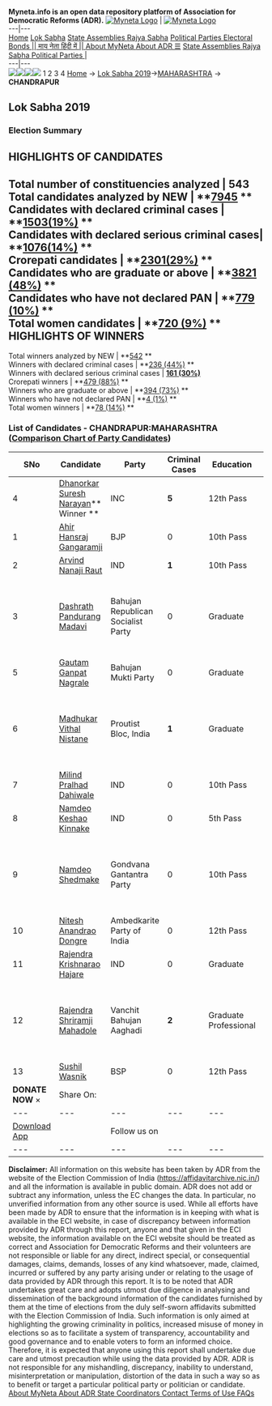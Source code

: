 **Myneta.info is an open data repository platform of Association for Democratic Reforms (ADR).**
[![Myneta Logo](https://www.myneta.info/lib/img/myneta-logo.png)](https://www.myneta.info/) | [![Myneta Logo](https://www.myneta.info/lib/img/adr-logo.png)](https://adrindia.org)  
---|---  
[Home](https://www.myneta.info/) [Lok Sabha](https://www.myneta.info/#ls "Lok Sabha") [ State Assemblies ](https://www.myneta.info/#sa "State Assemblies") [Rajya Sabha](https://www.myneta.info/#rs "Rajya Sabha") [Political Parties ](https://www.myneta.info/party "Political Parties") [ Electoral Bonds ](https://www.myneta.info/electoral_bonds "Electoral Bonds") [ || माय नेता हिंदी में || ](https://translate.google.co.in/translate?prev=hp&hl=en&js=y&u=www.myneta.info&sl=en&tl=hi&history_state0=) [ About MyNeta ](https://adrindia.org/content/about-myneta) [ About ADR ](https://adrindia.org/about-adr/who-we-are) [☰](javascript:void\(0\))
[ State Assemblies ](https://www.myneta.info/#sa "State Assemblies") [ Rajya Sabha ](https://www.myneta.info/#rs "Rajya Sabha") [ Political Parties ](https://www.myneta.info/party "Political Parties")
|   
---|---  
![](https://www.myneta.info/lib/img/banner/banner-1.png)![](https://www.myneta.info/lib/img/banner/banner-2.png)![](https://www.myneta.info/lib/img/banner/banner-3.png)![](https://www.myneta.info/lib/img/banner/banner-4.png)
1  2  3  4 
[Home](https://www.myneta.info/) → [Lok Sabha 2019](https://www.myneta.info/LokSabha2019/)→[MAHARASHTRA](https://www.myneta.info/LokSabha2019/index.php?action=show_constituencies&state_id=46) → **CHANDRAPUR**
### 
## Lok Sabha 2019
###  Election Summary 
HIGHLIGHTS OF CANDIDATES  
---  
Total number of constituencies analyzed |  543   
Total candidates analyzed by NEW | **[7945](https://www.myneta.info/LokSabha2019/index.php?action=summary&subAction=candidates_analyzed&sort=candidate#summary) **  
Candidates with declared criminal cases | **[1503(19%)](https://www.myneta.info/LokSabha2019/index.php?action=summary&subAction=crime&sort=candidate#summary) **  
Candidates with declared serious criminal cases| **[1076(14%)](https://www.myneta.info/LokSabha2019/index.php?action=summary&subAction=serious_crime&sort=candidate#summary) **  
Crorepati candidates | **[2301(29%)](https://www.myneta.info/LokSabha2019/index.php?action=summary&subAction=crorepati&sort=candidate#summary) **  
Candidates who are graduate or above | **[3821 (48%)](https://www.myneta.info/LokSabha2019/index.php?action=summary&subAction=education&sort=candidate#summary) **  
Candidates who have not declared PAN | **[779 (10%)](https://www.myneta.info/LokSabha2019/index.php?action=summary&subAction=without_pan&sort=candidate#summary) **  
Total women candidates | **[720 (9%)](https://www.myneta.info/LokSabha2019/index.php?action=summary&subAction=women_candidate&sort=candidate#summary) **  
HIGHLIGHTS OF WINNERS  
---  
Total winners analyzed by NEW | **[542](https://www.myneta.info/LokSabha2019/index.php?action=summary&subAction=winner_analyzed&sort=candidate#summary) **  
Winners with declared criminal cases | **[236 (44%)](https://www.myneta.info/LokSabha2019/index.php?action=summary&subAction=winner_crime&sort=candidate#summary) **  
Winners with declared serious criminal cases | **[161 (30%)](https://www.myneta.info/LokSabha2019/index.php?action=summary&subAction=winner_serious_crime&sort=candidate#summary)**  
Crorepati winners | **[479 (88%)](https://www.myneta.info/LokSabha2019/index.php?action=summary&subAction=winner_crorepati&sort=candidate#summary) **  
Winners who are graduate or above | **[394 (73%)](https://www.myneta.info/LokSabha2019/index.php?action=summary&subAction=winner_education&sort=candidate#summary) **  
Winners who have not declared PAN | **[4 (1%)](https://www.myneta.info/LokSabha2019/index.php?action=summary&subAction=winner_without_pan&sort=candidate#summary) **  
Total women winners | **[78 (14%)](https://www.myneta.info/LokSabha2019/index.php?action=summary&subAction=winner_women&sort=candidate#summary) **  
### List of Candidates - CHANDRAPUR:MAHARASHTRA ([Comparison Chart of Party Candidates](https://www.myneta.info/LokSabha2019/comparisonchart.php?constituency_id=689))
SNo | Candidate| Party| Criminal Cases| Education| Age| Total Assets| Liabilities  
---|---|---|---|---|---|---|---  
4  | [Dhanorkar Suresh Narayan](https://www.myneta.info/LokSabha2019/candidate.php?candidate_id=5420)** Winner ** | INC | **5** | 12th Pass| 43 | Rs 13,74,55,342 ~ 13 Crore+ | Rs 2,27,52,880 ~ 2 Crore+  
1  | [Ahir Hansraj Gangaramji](https://www.myneta.info/LokSabha2019/candidate.php?candidate_id=5421) | BJP | 0 | 10th Pass| 64 | Rs 1,83,00,860 ~ 1 Crore+ | Rs 45,386 ~ 45 Thou+  
2  | [Arvind Nanaji Raut](https://www.myneta.info/LokSabha2019/candidate.php?candidate_id=5186) | IND | **1** | 10th Pass| 59 | Rs 63,67,803 ~ 63 Lacs+ | Rs 15,01,577 ~ 15 Lacs+  
3  | [Dashrath Pandurang Madavi](https://www.myneta.info/LokSabha2019/candidate.php?candidate_id=4712) | Bahujan Republican Socialist Party | 0 | Graduate| 60 | ![](https://myneta.info/image_v2.php?myneta_folder=LokSabha2019&candidate_id=4712&col=ta) | ![](https://myneta.info/image_v2.php?myneta_folder=LokSabha2019&candidate_id=4712&col=lia)  
5  | [Gautam Ganpat Nagrale](https://www.myneta.info/LokSabha2019/candidate.php?candidate_id=5809) | Bahujan Mukti Party | 0 | Graduate| 58 | Rs 55,81,000 ~ 55 Lacs+ | Rs 2,02,010 ~ 2 Lacs+  
6  | [Madhukar Vithal Nistane](https://www.myneta.info/LokSabha2019/candidate.php?candidate_id=5419) | Proutist Bloc, India | **1** | Graduate| 54 | ![](https://myneta.info/image_v2.php?myneta_folder=LokSabha2019&candidate_id=5419&col=ta) | ![](https://myneta.info/image_v2.php?myneta_folder=LokSabha2019&candidate_id=5419&col=lia)  
7  | [Milind Pralhad Dahiwale](https://www.myneta.info/LokSabha2019/candidate.php?candidate_id=5183) | IND | 0 | 10th Pass| 39 | Rs 4,07,500 ~ 4 Lacs+ | Rs 0 ~   
8  | [Namdeo Keshao Kinnake](https://www.myneta.info/LokSabha2019/candidate.php?candidate_id=5187) | IND | 0 | 5th Pass| 61 | Rs 31,55,000 ~ 31 Lacs+ | Rs 3,00,000 ~ 3 Lacs+  
9  | [Namdeo Shedmake](https://www.myneta.info/LokSabha2019/candidate.php?candidate_id=6059) | Gondvana Gantantra Party | 0 | 10th Pass| 50 | ![](https://myneta.info/image_v2.php?myneta_folder=LokSabha2019&candidate_id=6059&col=ta) | ![](https://myneta.info/image_v2.php?myneta_folder=LokSabha2019&candidate_id=6059&col=lia)  
10  | [Nitesh Anandrao Dongre](https://www.myneta.info/LokSabha2019/candidate.php?candidate_id=5185) | Ambedkarite Party of India | 0 | 12th Pass| 33 | Rs 1,24,000 ~ 1 Lacs+ | Rs 1,25,000 ~ 1 Lacs+  
11  | [Rajendra Krishnarao Hajare](https://www.myneta.info/LokSabha2019/candidate.php?candidate_id=5811) | IND | 0 | Graduate| 54 | Nil | Rs 0 ~   
12  | [Rajendra Shriramji Mahadole](https://www.myneta.info/LokSabha2019/candidate.php?candidate_id=4918) | Vanchit Bahujan Aaghadi | **2** | Graduate Professional| 48 | ![](https://myneta.info/image_v2.php?myneta_folder=LokSabha2019&candidate_id=4918&col=ta) | ![](https://myneta.info/image_v2.php?myneta_folder=LokSabha2019&candidate_id=4918&col=lia)  
13  | [Sushil Wasnik](https://www.myneta.info/LokSabha2019/candidate.php?candidate_id=5812) | BSP | 0 | 12th Pass| 54 | Rs 1,04,85,000 ~ 1 Crore+ | Rs 20,000 ~ 20 Thou+  
|  **DONATE NOW** × |  Share On:  | [](https://api.whatsapp.com/send?text=https%3A%2F%2Fmyneta.info%2Fpunjab2022%2Findex.php%3Faction%3Dshow_constituencies%26state_id%3D19) | [](https://www.facebook.com/sharer/sharer.php?u=https%3A%2F%2Fmyneta.info%2Fpunjab2022%2Findex.php%3Faction%3Dshow_constituencies%26state_id%3D19) | [](https://twitter.com/share?url=https%3A%2F%2Fmyneta.info%2Fpunjab2022%2Findex.php%3Faction%3Dshow_constituencies%26state_id%3D19)  
---|---|---|---|---  
| [ Download App ](https://play.google.com/store/apps/details?id=com.webrosoft.myneta1&pcampaignid=pcampaignidMKT-Other-global-all-co-prtnr-py-PartBadge-Mar2515-1) | [](https://play.google.com/store/apps/details?id=com.webrosoft.myneta1&pcampaignid=pcampaignidMKT-Other-global-all-co-prtnr-py-PartBadge-Mar2515-1) |  Follow us on  | [](https://www.facebook.com/adrindia.org/) | [](https://twitter.com/adrspeaks) | [](https://groups.google.com/g/national-election-watch?hl=en&pli=1) | [](https://www.instagram.com/adrspeaks/) | [](https://www.youtube.com/user/adrspeaks) | [](https://sharechat.com/profile/adrspeaks)  
---|---|---|---|---|---|---|---|---  
**Disclaimer:** All information on this website has been taken by ADR from the website of the Election Commission of India (https://affidavitarchive.nic.in/) and all the information is available in public domain. ADR does not add or subtract any information, unless the EC changes the data. In particular, no unverified information from any other source is used. While all efforts have been made by ADR to ensure that the information is in keeping with what is available in the ECI website, in case of discrepancy between information provided by ADR through this report, anyone and that given in the ECI website, the information available on the ECI website should be treated as correct and Association for Democratic Reforms and their volunteers are not responsible or liable for any direct, indirect special, or consequential damages, claims, demands, losses of any kind whatsoever, made, claimed, incurred or suffered by any party arising under or relating to the usage of data provided by ADR through this report. It is to be noted that ADR undertakes great care and adopts utmost due diligence in analysing and dissemination of the background information of the candidates furnished by them at the time of elections from the duly self-sworn affidavits submitted with the Election Commission of India. Such information is only aimed at highlighting the growing criminality in politics, increased misuse of money in elections so as to facilitate a system of transparency, accountability and good governance and to enable voters to form an informed choice. Therefore, it is expected that anyone using this report shall undertake due care and utmost precaution while using the data provided by ADR. ADR is not responsible for any mishandling, discrepancy, inability to understand, misinterpretation or manipulation, distortion of the data in such a way so as to benefit or target a particular political party or politician or candidate. 
[ About MyNeta ](https://adrindia.org/content/about-myneta) [ About ADR ](https://adrindia.org/about-adr/who-we-are) [ State Coordinators ](https://adrindia.org/about-adr/state-coordinators) [ Contact ](https://adrindia.org/contact-us) [ Terms of Use ](https://adrindia.org/content/adr-terms-use) [ FAQs ](https://adrindia.org/content/faqs)
